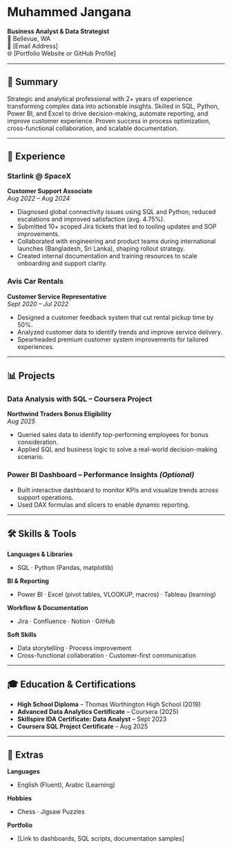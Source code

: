 # Muhammed Jangana  
**Business Analyst & Data Strategist**  
📍 Bellevue, WA  
📧 [Email Address]  
🌐 [Portfolio Website or GitHub Profile]

---

## 🧠 Summary  
Strategic and analytical professional with 2+ years of experience transforming complex data into actionable insights. Skilled in SQL, Python, Power BI, and Excel to drive decision-making, automate reporting, and improve customer experience. Proven success in process optimization, cross-functional collaboration, and scalable documentation.

---

## 💼 Experience

### Starlink @ SpaceX  
**Customer Support Associate**  
_Aug 2022 – Aug 2024_

- Diagnosed global connectivity issues using SQL and Python; reduced escalations and improved satisfaction (avg. 4.75%).  
- Submitted 10+ scoped Jira tickets that led to tooling updates and SOP improvements.  
- Collaborated with engineering and product teams during international launches (Bangladesh, Sri Lanka), shaping rollout strategy.  
- Created internal documentation and training resources to scale onboarding and support clarity.

### Avis Car Rentals  
**Customer Service Representative**  
_Sept 2020 – Jul 2022_

- Designed a customer feedback system that cut rental pickup time by 50%.  
- Analyzed customer data to identify trends and improve service delivery.  
- Spearheaded premium customer system improvements for tailored experiences.

---

## 📊 Projects

### Data Analysis with SQL – Coursera Project  
**Northwind Traders Bonus Eligibility**  
_Aug 2025_

- Queried sales data to identify top-performing employees for bonus consideration.  
- Applied SQL and business logic to solve a real-world decision-making scenario.

### Power BI Dashboard – Performance Insights *(Optional)*  
- Built interactive dashboard to monitor KPIs and visualize trends across support operations.  
- Used DAX formulas and slicers to enable dynamic reporting.

---

## 🛠️ Skills & Tools

**Languages & Libraries**  
- SQL · Python (Pandas, matplotlib)

**BI & Reporting**  
- Power BI · Excel (pivot tables, VLOOKUP, macros) · Tableau (learning)

**Workflow & Documentation**  
- Jira · Confluence · Notion · GitHub

**Soft Skills**  
- Data storytelling · Process improvement  
- Cross-functional collaboration · Customer-first communication

---

## 🎓 Education & Certifications

- **High School Diploma** – Thomas Worthington High School (2019)  
- **Advanced Data Analytics Certificate** – Coursera (2025)  
- **Skillspire IDA Certificate: Data Analyst** – Sept 2023  
- **Coursera SQL Project Certificate** – Aug 2025

---

## 🧩 Extras

**Languages**  
- English (Fluent), Arabic (Learning)

**Hobbies**  
- Chess · Jigsaw Puzzles

**Portfolio**  
- [Link to dashboards, SQL scripts, documentation samples]
